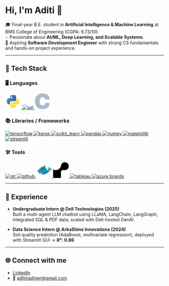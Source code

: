 <!--
**aditi-nadiger/aditi-nadiger** is a ✨ _special_ ✨ repository because its `README.md` (this file) appears on your GitHub profile.

Here are some ideas to get you started:

- 🔭 I’m currently working on ...
- 🌱 I’m currently learning ...
- 👯 I’m looking to collaborate on ...
- 🤔 I’m looking for help with ...
- 💬 Ask me about ...
- 📫 How to reach me: ...
- 😄 Pronouns: ...
- ⚡ Fun fact: ...
-->
# Hi, I'm Aditi 👋

🎓 Final-year B.E. student in **Artificial Intelligence & Machine Learning** at BMS College of Engineering (CGPA: 9.73/10).  
💡 Passionate about **AI/ML, Deep Learning, and Scalable Systems**.  
🚀 Aspiring **Software Development Engineer** with strong CS fundamentals and hands-on project experience.  

---
## 🔧 Tech Stack  

### 🖥️ Languages  
<p align="left">
  <a href="https://www.python.org/" target="_blank"> <img src="https://raw.githubusercontent.com/devicons/devicon/master/icons/python/python-original.svg" alt="python" width="50" height="50"/> </a>
  <a href="https://www.w3schools.com/sql/" target="_blank"> <img src="https://img.icons8.com/ios-filled/50/4479A1/sql.png" alt="sql" width="50" height="50"/> </a>
  <a href="https://en.wikipedia.org/wiki/C_(programming_language)" target="_blank"> <img src="https://raw.githubusercontent.com/devicons/devicon/master/icons/c/c-original.svg" alt="c" width="50" height="50"/> </a>

</p>

### 📚 Libraries / Frameworks  
<p align="left">
  <a href="https://www.tensorflow.org/" target="_blank"> <img src="https://upload.wikimedia.org/wikipedia/commons/2/2d/Tensorflow_logo.svg" alt="tensorflow" width="50" height="50"/> </a>
  <a href="https://keras.io/" target="_blank"> <img src="https://upload.wikimedia.org/wikipedia/commons/a/ae/Keras_logo.svg" alt="keras" width="50" height="50"/> </a>
  <a href="https://scikit-learn.org/" target="_blank"> <img src="https://upload.wikimedia.org/wikipedia/commons/0/05/Scikit_learn_logo_small.svg" alt="scikit_learn" width="50" height="50"/> </a>
  <a href="https://pandas.pydata.org/" target="_blank"> <img src="https://pandas.pydata.org/static/img/pandas_mark.svg" alt="pandas" width="50" height="50"/> </a>
  <a href="https://numpy.org/" target="_blank"> <img src="https://upload.wikimedia.org/wikipedia/commons/1/1a/NumPy_logo.svg" alt="numpy" width="50" height="50"/> </a>
  <a href="https://matplotlib.org/" target="_blank"> <img src="https://matplotlib.org/stable/_static/images/logo2.svg" alt="matplotlib" width="50" height="50"/> </a>
  <a href="https://streamlit.io/" target="_blank"> <img src="https://streamlit.io/images/brand/streamlit-mark-color.svg" alt="streamlit" width="50" height="50"/> </a>
</p>

### 🛠️ Tools  
<p align="left">
  <a href="https://git-scm.com/" target="_blank"> <img src="https://www.vectorlogo.zone/logos/git-scm/git-scm-icon.svg" alt="git" width="50" height="50"/> </a>
  <a href="https://github.com/" target="_blank"> <img src="https://github.githubassets.com/images/modules/logos_page/GitHub-Mark.png" alt="github" width="50" height="50"/> </a>
  <a href="https://www.docker.com/" target="_blank"> <img src="https://raw.githubusercontent.com/devicons/devicon/master/icons/docker/docker-original.svg" alt="docker" width="50" height="50"/> </a>
  <a href="https://render.com/" target="_blank"> <img src="https://raw.githubusercontent.com/simple-icons/simple-icons/develop/icons/render.svg" alt="render" width="50" height="50"/> </a>
  <a href="https://www.tableau.com/" target="_blank"> <img src="https://cdn.worldvectorlogo.com/logos/tableau-software.svg" alt="tableau" width="50" height="50"/> </a>
  <a href="https://azure.microsoft.com/en-in/services/devops/boards/" target="_blank"> <img src="https://upload.wikimedia.org/wikipedia/commons/f/fa/Microsoft_Azure.svg" alt="azure boards" width="50" height="50"/> </a>
</p>


---

## 💼 Experience
- **Undergraduate Intern @ Dell Technologies (2025)**  
  Built a multi-agent LLM chatbot using LLaMA, LangChain, LangGraph; integrated SQL & PDF data; scaled with Dell-hosted GenAI.  

- **Data Science Intern @ ArkaShine Innovations (2024)**  
  Soil quality prediction (AdaBoost, multivariate regression), deployed with Streamlit GUI → **R²: 0.86**  


---

## 🌐 Connect with me
- [LinkedIn](https://www.linkedin.com/in/aditi-nadiger-2b2193244/)
- 📧 aditinadiger@gmail.com  
